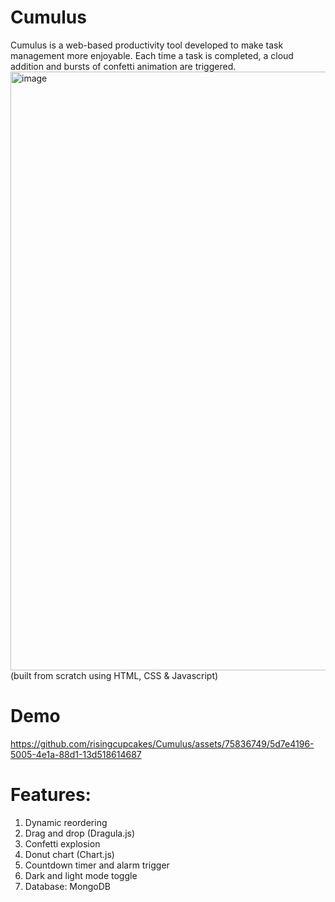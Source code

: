 # Cumulus

Cumulus is a web-based productivity tool developed to make task management more enjoyable. Each time a task is completed, a cloud addition and bursts of confetti animation are triggered.
<img width="958" alt="image" src="https://github.com/risingcupcakes/Cumulus/assets/75836749/72b13396-d5c3-4c3d-9267-1f0eb76d6cc2">
(built from scratch using HTML, CSS & Javascript)

# Demo
https://github.com/risingcupcakes/Cumulus/assets/75836749/5d7e4196-5005-4e1a-88d1-13d518614687

# Features:
1. Dynamic reordering
2. Drag and drop (Dragula.js)
3. Confetti explosion
4. Donut chart (Chart.js)
5. Countdown timer and alarm trigger
6. Dark and light mode toggle
7. Database: MongoDB
